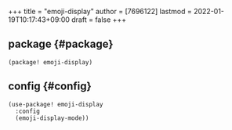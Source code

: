 +++
title = "emoji-display"
author = [7696122]
lastmod = 2022-01-19T10:17:43+09:00
draft = false
+++

## package {#package}

```elisp
(package! emoji-display)
```


## config {#config}

```elisp
(use-package! emoji-display
  :config
  (emoji-display-mode))
```
